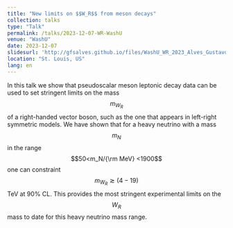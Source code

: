 ```yaml
---
title: "New limits on $$W_R$$ from meson decays"
collection: talks
type: "Talk"
permalink: /talks/2023-12-07-WR-WashU
venue: "WashU"
date: 2023-12-07
slidesurl: 'http://gfsalves.github.io/files/WashU_WR_2023_Alves_Gustavo.pdf'
location: "St. Louis, US"
lang: en
---
```


In this talk we show that  pseudoscalar meson leptonic decay data can be used to set stringent limits on the mass $$m_{W_R}$$ of a right-handed vector boson, such as the one that appears in left-right symmetric models. We have shown that for a heavy neutrino with a mass $$m_N$$ in the range $$50<m_N/{\rm MeV} <1900$$  one can constraint $$m_{W_R} \gtrsim (4-19)$$ TeV at 90% CL. This provides the most stringent experimental limits on the $$W_R$$ mass to date for this heavy neutrino mass range.